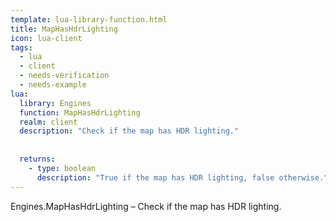 ```yaml
---
template: lua-library-function.html
title: MapHasHdrLighting
icon: lua-client
tags:
  - lua
  - client
  - needs-verification
  - needs-example
lua:
  library: Engines
  function: MapHasHdrLighting
  realm: client
  description: "Check if the map has HDR lighting."
  
  
  returns:
    - type: boolean
      description: "True if the map has HDR lighting, false otherwise."
---
```


<div class="lua__search__keywords">
Engines.MapHasHdrLighting &#x2013; Check if the map has HDR lighting.
</div>
